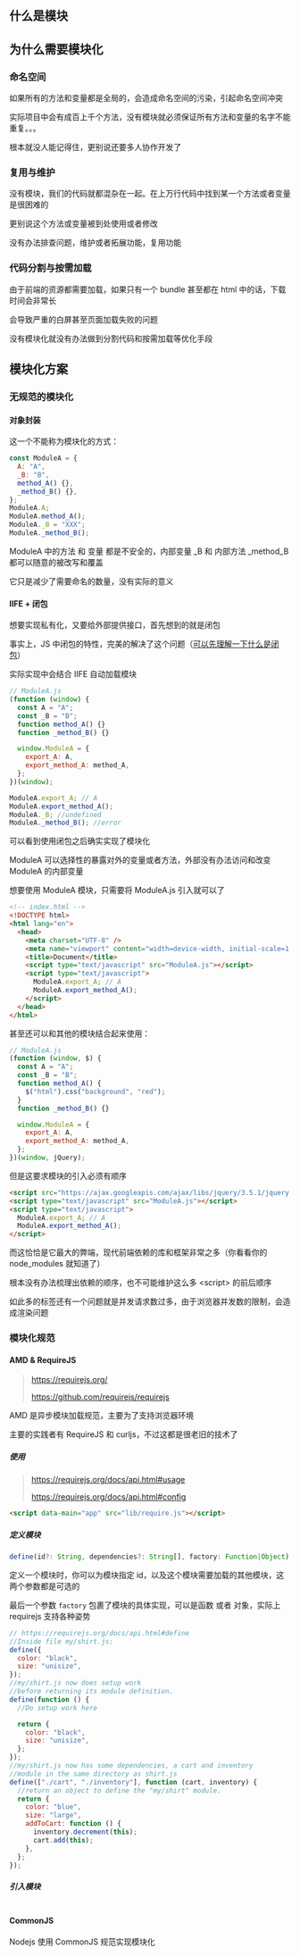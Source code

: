 ## 什么是模块

## 为什么需要模块化

### 命名空间

如果所有的方法和变量都是全局的，会造成命名空间的污染，引起命名空间冲突

实际项目中会有成百上千个方法，没有模块就必须保证所有方法和变量的名字不能重复。。。

根本就没人能记得住，更别说还要多人协作开发了

### 复用与维护

没有模块，我们的代码就都混杂在一起。在上万行代码中找到某一个方法或者变量是很困难的

更别说这个方法或变量被到处使用或者修改

没有办法排查问题，维护或者拓展功能，复用功能

### 代码分割与按需加载

由于前端的资源都需要加载，如果只有一个 bundle 甚至都在 html 中的话，下载时间会非常长

会导致严重的白屏甚至页面加载失败的问题

没有模块化就没有办法做到分割代码和按需加载等优化手段

## 模块化方案

### 无规范的模块化

#### 对象封装

这一个不能称为模块化的方式：

```js
const ModuleA = {
  A: "A",
  _B: "B",
  method_A() {},
  _method_B() {},
};
ModuleA.A;
ModuleA.method_A();
ModuleA._B = "XXX";
ModuleA._method_B();
```

ModuleA 中的方法 和 变量 都是不安全的，内部变量 \_B 和 内部方法 \_method_B 都可以随意的被改写和覆盖

它只是减少了需要命名的数量，没有实际的意义

#### IIFE + 闭包

想要实现私有化，又要给外部提供接口，首先想到的就是闭包

事实上，JS 中闭包的特性，完美的解决了这个问题（<a href="../../灵魂拷问/JS/什么是闭包，闭包的作用是什么.md">可以先理解一下什么是闭包</a>）

实际实现中会结合 IIFE 自动加载模块

```js
// ModuleA.js
(function (window) {
  const A = "A";
  const _B = "B";
  function method_A() {}
  function _method_B() {}

  window.ModuleA = {
    export_A: A,
    export_method_A: method_A,
  };
})(window);

ModuleA.export_A; // A
ModuleA.export_method_A();
ModuleA._B; //undefined
ModuleA._method_B(); //error
```

可以看到使用闭包之后确实实现了模块化

ModuleA 可以选择性的暴露对外的变量或者方法，外部没有办法访问和改变 ModuleA 的内部变量

想要使用 ModuleA 模块，只需要将 ModuleA.js 引入就可以了

```html
<!-- index.html -->
<!DOCTYPE html>
<html lang="en">
  <head>
    <meta charset="UTF-8" />
    <meta name="viewport" content="width=device-width, initial-scale=1.0" />
    <title>Document</title>
    <script type="text/javascript" src="ModuleA.js"></script>
    <script type="text/javascript">
      ModuleA.export_A; // A
      ModuleA.export_method_A();
    </script>
  </head>
</html>
```

甚至还可以和其他的模块结合起来使用：

```js
// ModuleA.js
(function (window, $) {
  const A = "A";
  const _B = "B";
  function method_A() {
    $("html").css("background", "red");
  }
  function _method_B() {}

  window.ModuleA = {
    export_A: A,
    export_method_A: method_A,
  };
})(window, jQuery);
```

但是这要求模块的引入必须有顺序

```html
<script src="https://ajax.googleapis.com/ajax/libs/jquery/3.5.1/jquery.min.js"></script>
<script type="text/javascript" src="ModuleA.js"></script>
<script type="text/javascript">
  ModuleA.export_A; // A
  ModuleA.export_method_A();
</script>
```

而这恰恰是它最大的弊端，现代前端依赖的库和框架非常之多（你看看你的 node_modules 就知道了）

根本没有办法梳理出依赖的顺序，也不可能维护这么多 \<script\> 的前后顺序

如此多的标签还有一个问题就是并发请求数过多，由于浏览器并发数的限制，会造成渲染问题

### 模块化规范

#### AMD & RequireJS

> https://requirejs.org/
>
> https://github.com/requirejs/requirejs

AMD 是异步模块加载规范，主要为了支持浏览器环境

主要的实践者有 RequireJS 和 curljs，不过这都是很老旧的技术了

##### 使用

> https://requirejs.org/docs/api.html#usage
>
> https://requirejs.org/docs/api.html#config


```html
<script data-main="app" src="lib/require.js"></script>
```

##### 定义模块

```js
define(id?: String, dependencies?: String[], factory: Function|Object);
```

定义一个模块时，你可以为模块指定 id，以及这个模块需要加载的其他模块，这两个参数都是可选的

最后一个参数 `factory` 包裹了模块的具体实现，可以是函数 或者 对象，实际上 requirejs 支持各种姿势

```js
// https://requirejs.org/docs/api.html#define
//Inside file my/shirt.js:
define({
  color: "black",
  size: "unisize",
});
//my/shirt.js now does setup work
//before returning its module definition.
define(function () {
  //Do setup work here

  return {
    color: "black",
    size: "unisize",
  };
});
//my/shirt.js now has some dependencies, a cart and inventory
//module in the same directory as shirt.js
define(["./cart", "./inventory"], function (cart, inventory) {
  //return an object to define the "my/shirt" module.
  return {
    color: "blue",
    size: "large",
    addToCart: function () {
      inventory.decrement(this);
      cart.add(this);
    },
  };
});
```

##### 引入模块

```js

```

#### CommonJS

Nodejs 使用 CommonJS 规范实现模块化
